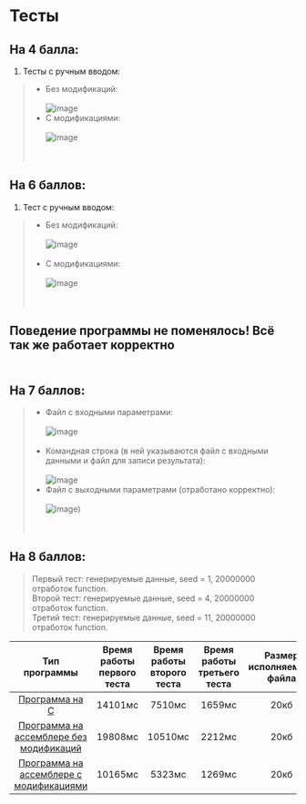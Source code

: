 # Тесты

## На 4 балла:
1. Тесты с ручным вводом: <br/>
> * Без модификаций: <br/> <br/>
> ![image](https://user-images.githubusercontent.com/66753948/201474307-b954ddc4-b902-48be-ba62-d27cd7fe29a6.png) <br/>
> * С модификациями: <br/> <br/>
> ![image](https://user-images.githubusercontent.com/66753948/201474344-543dbb7e-50f6-4a2c-afa5-6cc7e2b7e9f7.png) <br/> <br/> <br/>
## На 6 баллов:
1. Тест с ручным вводом: <br/>
> * Без модификаций: <br/> <br/>
> ![image](https://user-images.githubusercontent.com/66753948/201474429-0a4adc29-30c3-4742-bb28-d8f85af83fde.png) <br/> <br/>
> * С модификациями: <br/> <br/>
> ![image](https://user-images.githubusercontent.com/66753948/201474464-657213c0-3f4c-4a81-8496-def69301e660.png) <br/> <br/> <br/>
## Поведение программы не поменялось! Всё так же работает корректно <br/> <br/>
## На 7 баллов: <br/>
> * Файл с входными параметрами: <br/> <br/>
> ![image](https://user-images.githubusercontent.com/66753948/201475065-2d87dfa0-4030-47a1-9de8-615c4ba82789.png) <br/> <br/>
> * Командная строка (в ней указываются файл с входными данными и файл для записи результата): <br/> <br/>
> ![image](https://user-images.githubusercontent.com/66753948/201474948-48c322eb-1851-4db4-a892-107cfe029cc5.png) <br/>
> * Файл с выходными параметрами (отработано корректно): <br/> <br/>
> ![image](https://user-images.githubusercontent.com/66753948/201474981-e46b6d1b-37b9-4c81-9207-b674bdaae2bc.png)) <br/> <br/> <br/>
## На 8 баллов: <br/>
> Первый тест: генерируемые данные, seed = 1, 20000000 отработок function. <br/>
> Второй тест: генерируемые данные, seed = 4, 20000000 отработок function. <br/>
> Третий тест: генерируемые данные, seed = 11, 20000000 отработок function. <br/> 

| Тип программы  | Время работы первого теста  | Время работы второго теста  | Время работы третьего теста  | Размер исполняемого файла | Суммарное количество строк | 
| :---: | :---: | :---: | :---: | :---: | :---: | 
| [Программа на C](https://github.com/Bishop-Y/ACS_HomeWork_2/tree/main/Program%20on%20C)  | 14101мс  | 7510мс  | 1659мс | 20кб  | 104 строки  | 
| [Программа на ассемблере без модификаций](https://github.com/Bishop-Y/ACS_HomeWork_2/tree/main/ASM%20without%20modifications)  | 19808мс  | 10510мс  | 2212мс  | 20кб  | 447 строк  | 
| [Программа на ассемблере с модификациями](https://github.com/Bishop-Y/ACS_HomeWork_2/tree/main/ASM%20with%20modifications)  | 10165мс  | 5323мс  | 1269мс  | 20кб  | 381 строка  | 
